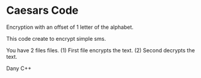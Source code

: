 # Caesars Code
Encryption with an offset of 1 letter of the alphabet.

This code create to encrypt simple sms.

You have 2 files files.
(1) First file encrypts the text.
(2) Second decrypts the text.

Dany C++
